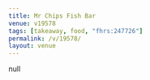 ```yaml
---
title: Mr Chips Fish Bar
venue: v19578
tags: [takeaway, food, "fhrs:247726"]
permalink: /v/19578/
layout: venue
---
```

null
